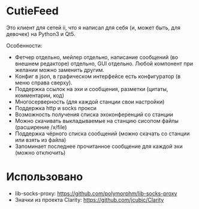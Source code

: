 CutieFeed
=============
Это клиент для сетей ii, что я написал для себя (и, может быть, для девочек) на Python3 и Qt5.

Особенности:
* Фетчер отдельно, мейлер отдельно, написание сообщений (во внешнем редакторе) отдельно, GUI отдельно. Любой компонент при желании можно заменить другим.
* Конфиг в json, в графическом интерфейсе есть конфигуратор (в меню справа сверху).
* Поддержка ссылок на эхи и сообщения, разметки (цитаты, комментарии, код)
* Многосерверность (для каждой станции свои настройки)
* Поддержка http и socks прокси
* Возможность получения списка эхоконференций со станции
* Можно скачивать выкладываемые на станцию сисопом файлы (расширение /x/file)
* Поддержка чёрного списка сообщений (можно скачать со станции или взять из файла)
* Запоминает последнее прочитанное сообщение для каждой эхи (можно отключить)

Использовано
==============

* lib-socks-proxy: https://github.com/polymorphm/lib-socks-proxy
* Значки из проекта Clarity: https://github.com/jcubic/Clarity
